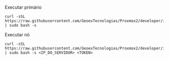 Executar primário

```
curl -sSL https://raw.githubusercontent.com/GeoexTecnologias/Proxmox2/developer/install_k3s_server_portainer.sh | sudo bash -s
```

Executar nó
```
curl -sSL https://raw.githubusercontent.com/GeoexTecnologias/Proxmox2/developer/install_k3s_agent.sh | sudo bash -s <IP_DO_SERVIDOR> <TOKEN>
```
